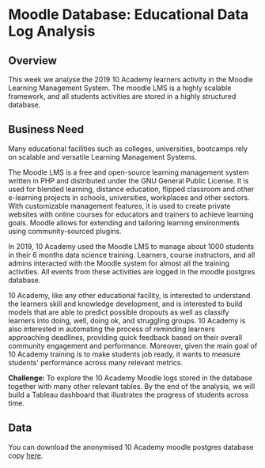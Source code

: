 # Moodle Database: Educational Data Log Analysis
## Overview
This week we analyse the 2019 10 Academy learners activity in the Moodle Learning Management System. The moodle LMS is a highly scalable framework, and all students activities are stored in a highly structured database.  
## Business Need
Many educational facilities such as colleges, universities, bootcamps rely on scalable and versatile Learning Management Systems. 

The Moodle LMS  is a free and open-source learning management system written in PHP and distributed under the GNU General Public License. It is used for blended learning, distance education, flipped classroom and other e-learning projects in schools, universities, workplaces and other sectors. With customizable management features, it is used to create private websites with online courses for educators and trainers to achieve learning goals. Moodle allows for extending and tailoring learning environments using community-sourced plugins.

In 2019, 10 Academy used the Moodle LMS to manage about 1000 students in their 6 months data science training. Learners, course instructors, and all admins interacted with the Moodle system for almost all the training activities. All events from these activities are logged in the moodle postgres database. 

10 Academy, like any other educational facility, is interested to understand the learners skill and knowledge development, and is interested to build models that are able to predict possible dropouts as well as classify learners into doing, well, doing ok, and struggling groups. 10 Academy is also interested in automating the process of reminding learners approaching deadlines, providing quick feedback based on their overall community engagement and performance. Moreover, given the main goal of 10 Academy training is to make students job ready, it wants to measure students' performance across many relevant metrics. 

**Challenge:** To explore the 10 Academy Moodle logs stored in the database together with many other relevant tables. By the end of the analysis, we will build a Tableau dashboard that illustrates the progress of students across time.
## Data
You can download the anonymised 10 Academy moodle postgres database copy [here](https://drive.google.com/file/d/1JQT4wDgH1qJQ_ghrn9tt6nU3XckihlUc/view?usp=sharing).